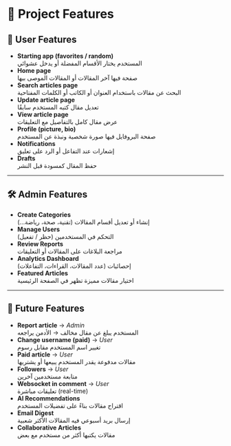 # 📌 Project Features

## 👤 User Features
- **Starting app (favorites / random)**  
  المستخدم يختار الأقسام المفضلة أو يدخل عشوائي  
- **Home page**  
  صفحة فيها آخر المقالات أو المقالات الموصى بيها  
- **Search articles page**  
  البحث عن مقالات باستخدام العنوان أو الكاتب أو الكلمات المفتاحية  
- **Update article page**  
  تعديل مقال كتبه المستخدم سابقًا  
- **View article page**  
  عرض مقال كامل بالتفاصيل مع التعليقات  
- **Profile (picture, bio)**  
  صفحة البروفايل فيها صورة شخصية ونبذة عن المستخدم   
- **Notifications**  
  إشعارات عند التفاعل أو الرد على تعليق  
- **Drafts**  
  حفظ المقال كمسودة قبل النشر  

---

## 🛠️ Admin Features
- **Create Categories**  
  إنشاء أو تعديل أقسام المقالات (تقنية، صحة، رياضة...)  
- **Manage Users**  
  التحكم في المستخدمين (حظر / تفعيل)  
- **Review Reports**  
  مراجعة البلاغات على المقالات أو التعليقات  
- **Analytics Dashboard**  
  إحصائيات (عدد المقالات، القراءات، التفاعلات)  
- **Featured Articles**  
  اختيار مقالات مميزة تظهر في الصفحة الرئيسية  

---

## 🚀 Future Features
- **Report article** → *Admin*  
  المستخدم يبلغ عن مقال مخالف → الأدمن يراجعه  
- **Change username (paid)** → *User*  
  تغيير اسم المستخدم مقابل رسوم  
- **Paid article** → *User*  
  مقالات مدفوعة يقدر المستخدم يبيعها أو يشتريها  
- **Followers** → *User*  
  متابعة مستخدمين آخرين  
- **Websocket in comment** → *User*  
  تعليقات مباشرة (real-time)   
- **AI Recommendations**  
  اقتراح مقالات بناءً على تفضيلات المستخدم  
- **Email Digest**  
  إرسال بريد أسبوعي فيه المقالات الأكثر شعبية  
- **Collaborative Articles**  
  مقالات يكتبها أكثر من مستخدم مع بعض  
